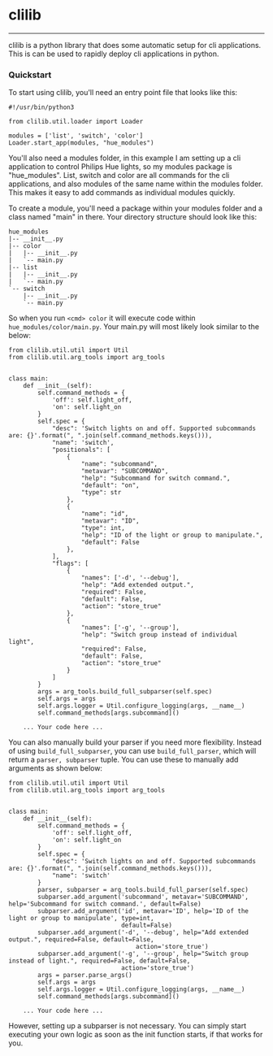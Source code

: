 # clilib
---
clilib is a python library that does some automatic setup for cli applications. This is can be used to rapidly deploy cli applications in python.

### Quickstart

To start using clilib, you'll need an entry point file that looks like this:

```
#!/usr/bin/python3

from clilib.util.loader import Loader

modules = ['list', 'switch', 'color']
Loader.start_app(modules, "hue_modules")
```
You'll also need a modules folder, in this example I am setting up a cli application to control Philips Hue lights, so my modules package is "hue_modules". List, switch and color are all commands for the cli applications, and also modules of the same name within the modules folder. This makes it easy to add commands as individual modules quickly.

To create a module, you'll need a package within your modules folder and a class named "main" in there. Your directory structure should look like this: 
```
hue_modules
|-- __init__.py
|-- color
|   |-- __init__.py
|   `-- main.py
|-- list
|   |-- __init__.py
|   `-- main.py
`-- switch
    |-- __init__.py
    `-- main.py
```
So when you run `<cmd> color` it will execute code within `hue_modules/color/main.py`. Your main.py will most likely look similar to the below:
```
from clilib.util.util import Util
from clilib.util.arg_tools import arg_tools


class main:
    def __init__(self):
        self.command_methods = {
            'off': self.light_off,
            'on': self.light_on
        }
        self.spec = {
            "desc": 'Switch lights on and off. Supported subcommands are: {}'.format(", ".join(self.command_methods.keys())),
            "name": 'switch',
            "positionals": [
                {
                    "name": "subcommand",
                    "metavar": "SUBCOMMAND",
                    "help": "Subcommand for switch command.",
                    "default": "on",
                    "type": str
                },
                {
                    "name": "id",
                    "metavar": "ID",
                    "type": int,
                    "help": "ID of the light or group to manipulate.",
                    "default": False
                },
            ],
            "flags": [
                {
                    "names": ['-d', '--debug'],
                    "help": "Add extended output.",
                    "required": False,
                    "default": False,
                    "action": "store_true"
                },
                {
                    "names": ['-g', '--group'],
                    "help": "Switch group instead of individual light",
                    "required": False,
                    "default": False,
                    "action": "store_true"
                }
            ]
        }
        args = arg_tools.build_full_subparser(self.spec)
        self.args = args
        self.args.logger = Util.configure_logging(args, __name__)
        self.command_methods[args.subcommand]()

    ... Your code here ...
```
You can also manually build your parser if you need more flexibility. Instead of using `build_full_subparser`, you can use `build_full_parser`, which will return a `parser, subparser` tuple. You can use these to manually add arguments as shown below:
```
from clilib.util.util import Util
from clilib.util.arg_tools import arg_tools


class main:
    def __init__(self):
        self.command_methods = {
            'off': self.light_off,
            'on': self.light_on
        }
        self.spec = {
            "desc": 'Switch lights on and off. Supported subcommands are: {}'.format(", ".join(self.command_methods.keys())),
            "name": 'switch'
        }
        parser, subparser = arg_tools.build_full_parser(self.spec)
        subparser.add_argument('subcommand', metavar='SUBCOMMAND', help='Subcommand for switch command.', default=False)
        subparser.add_argument('id', metavar='ID', help='ID of the light or group to manipulate', type=int,
                               default=False)
        subparser.add_argument('-d', '--debug', help="Add extended output.", required=False, default=False,
                                   action='store_true')
        subparser.add_argument('-g', '--group', help="Switch group instead of light.", required=False, default=False,
                               action='store_true')
        args = parser.parse_args()
        self.args = args
        self.args.logger = Util.configure_logging(args, __name__)
        self.command_methods[args.subcommand]()

    ... Your code here ... 
```
However, setting up a subparser is not necessary. You can simply start executing your own logic as soon as the init function starts, if that works for you.